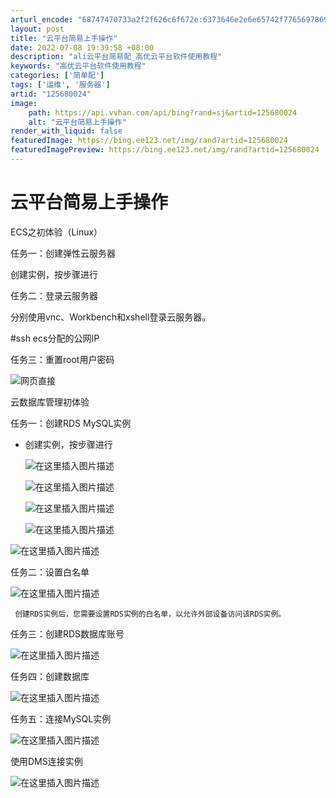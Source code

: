 ```yaml
---
arturl_encode: "68747470733a2f2f626c6f672e:6373646e2e6e65742f77656978696e5f34353035323738312f:61727469636c652f64657461696c732f313235363830303234"
layout: post
title: "云平台简易上手操作"
date: 2022-07-08 19:39:58 +08:00
description: "ali云平台简易配_高优云平台软件使用教程"
keywords: "高优云平台软件使用教程"
categories: ['简单配']
tags: ['运维', '服务器']
artid: "125680024"
image:
    path: https://api.vvhan.com/api/bing?rand=sj&artid=125680024
    alt: "云平台简易上手操作"
render_with_liquid: false
featuredImage: https://bing.ee123.net/img/rand?artid=125680024
featuredImagePreview: https://bing.ee123.net/img/rand?artid=125680024
---
```


# 云平台简易上手操作

ECS之初体验（Linux）

任务一：创建弹性云服务器
  
创建实例，按步骤进行
  
任务二：登录云服务器
  
分别使用vnc、Workbench和xshell登录云服务器。
  
#ssh ecs分配的公网IP

任务三：重置root用户密码
  
![网页直接](https://i-blog.csdnimg.cn/blog_migrate/f0e2dd2c4a1a9103d80aaaadfffb95f1.png)

云数据库管理初体验

任务一：创建RDS MySQL实例

* 创建实例，按步骤进行
    
  ![在这里插入图片描述](https://i-blog.csdnimg.cn/blog_migrate/0cfc97e2a039a80986e6422e5cfa9eeb.png)
    
  ![在这里插入图片描述](https://i-blog.csdnimg.cn/blog_migrate/b5096f40705759a80a7106a911db8162.png)
    
  ![在这里插入图片描述](https://i-blog.csdnimg.cn/blog_migrate/610061f28d872a6b9e1783406f994c5f.png)
    
  ![在这里插入图片描述](https://i-blog.csdnimg.cn/blog_migrate/b15ddf6f58437497ac198164f746b9fa.png)

![在这里插入图片描述](https://i-blog.csdnimg.cn/blog_migrate/9f89fbeb73ac7225ded6e8514fad46a5.png)

任务二：设置白名单
  
![在这里插入图片描述](https://i-blog.csdnimg.cn/blog_migrate/95f9bf977c522801a10e3d97e692358b.png)

```
 创建RDS实例后，您需要设置RDS实例的白名单，以允许外部设备访问该RDS实例。

```

任务三：创建RDS数据库账号
  
![在这里插入图片描述](https://i-blog.csdnimg.cn/blog_migrate/02321e321ef20656d3a025c034c4bb08.png)

任务四：创建数据库

![在这里插入图片描述](https://i-blog.csdnimg.cn/blog_migrate/e23cc877258aa127049033f660826b02.png)

任务五：连接MySQL实例
  
![在这里插入图片描述](https://i-blog.csdnimg.cn/blog_migrate/e00fe9ba504623e25110986781efe585.png)

使用DMS连接实例
  
![在这里插入图片描述](https://i-blog.csdnimg.cn/blog_migrate/acc481cdfb7110d2dea3e05c96259d13.png)